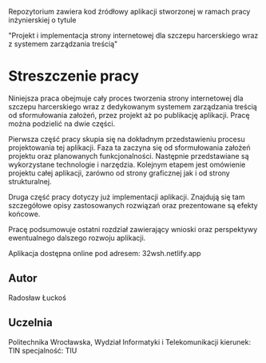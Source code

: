 Repozytorium zawiera kod źródłowy aplikacji stworzonej w ramach pracy inżynierskiej o tytule

"Projekt i implementacja strony internetowej dla szczepu harcerskiego wraz z systemem zarządzania treścią"

# Streszczenie pracy

Niniejsza praca obejmuje cały proces tworzenia strony internetowej dla szczepu harcerskiego wraz z dedykowanym systemem zarządzania treścią od sformułowania założeń, przez projekt aż po publikację aplikacji. Pracę można podzielić na dwie części.

Pierwsza część pracy skupia się na dokładnym przedstawieniu procesu projektowania tej aplikacji. Faza ta zaczyna się od sformułowania założeń projektu oraz planowanych funkcjonalności. Następnie przedstawiane są wykorzystane technologie i narzędzia. Kolejnym etapem jest omówienie projektu całej aplikacji, zarówno od strony graficznej jak i od strony strukturalnej. 

Druga część pracy dotyczy już implementacji aplikacji. Znajdują się tam szczegółowe opisy zastosowanych rozwiązań oraz prezentowane są efekty końcowe.

Pracę podsumowuje ostatni rozdział zawierający wnioski oraz perspektywy ewentualnego dalszego rozwoju aplikacji.

Aplikacja dostępna online pod adresem: 32wsh.netlify.app 

## Autor
Radosław Łuckoś

## Uczelnia 
Politechnika Wrocławska, Wydział Informatyki i Telekomunikacji
kierunek: TIN
specjalność: TIU

